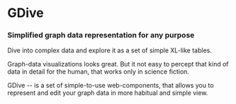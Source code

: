 # GDive

### Simplified graph data representation for any purpose

Dive into complex data and explore it as a set of simple XL-like tables.

Graph-data visualizations looks great. But it not easy to percept that kind of data in detail for the human, that works only in science fiction. 

GDive -- is a set of simple-to-use web-components, that allows you to represent and edit your graph data in more habitual and simple view.
